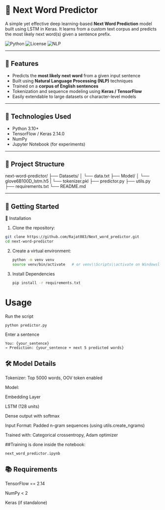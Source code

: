 # 🔮 Next Word Predictor

A simple yet effective deep learning-based **Next Word Prediction** model built using LSTM in Keras. It learns from a custom text corpus and predicts the most likely next word(s) given a sentence prefix.

![Python](https://img.shields.io/badge/Python-3.10+-blue.svg)
![License](https://img.shields.io/badge/License-MIT-green.svg)
![NLP](https://img.shields.io/badge/Topic-NLP-orange.svg)

---

## 🚀 Features

- Predicts the **most likely next word** from a given input sentence
- Built using **Natural Language Processing (NLP)** techniques
- Trained on a **corpus of English sentences**
- Tokenization and sequence modeling using **Keras / TensorFlow**
- Easily extendable to large datasets or character-level models

---

## 🧠 Technologies Used

- Python 3.10+
- TensorFlow / Keras 2.14.0
- NumPy
- Jupyter Notebook (for experiments)

---

## 📁 Project Structure

next-word-predictor/
├── Datasets/
│ └── data.txt
├── Model/
│ └── glove6B100D_lstm.h5
| └── tokenizer.pkl
├── predictor.py
├── utils.py
├── requirements.txt
└── README.md


---

## 🏁 Getting Started

🔧 Installation

1. Clone the repository:
```bash
git clone https://github.com/Rajat083/Next_word_predictor.git
cd next-word-predictor
```
2. Create a virtual environment:
   ```bash
   python -m venv venv
   source venv/bin/activate   # or venv\\Scripts\\activate on Windowsll -r requirements.txt
    ```
3. Install Dependencies
   ```bash
   pip install -r requirements.txt
   ```

# Usage
Run the script
```bash
python predictor.py
```
Enter a sentence
```
You: {your_sentence}
→ Prediction: {your_sentence + next 5 predicted words}
```

## 🛠️ Model Details
Tokenizer: Top 5000 words, OOV token enabled

Model:

Embedding Layer

LSTM (128 units)

Dense output with softmax

Input Format: Padded n-gram sequences (using utils.create_ngrams)

Trained with: Categorical crossentropy, Adam optimizer

##Training is done inside the notebook:
```
next_word_predictor.ipynb
```
## 📚 Requirements
TensorFlow == 2.14

NumPy < 2

Keras (if standalone)
